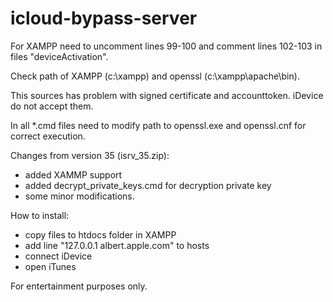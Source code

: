 icloud-bypass-server
====================

For XAMPP need to uncomment lines 99-100 and comment lines 102-103 in files "deviceActivation".

Check path of XAMPP (c:\xampp\) and openssl (c:\xampp\apache\bin\).

This sources has problem with signed certificate and accounttoken. iDevice do not accept them. 

In all *.cmd files need to modify path to openssl.exe and openssl.cnf for correct execution.

Changes from version 35 (isrv_35.zip):
- added XAMMP support
- added decrypt_private_keys.cmd for decryption private key
- some minor modifications.

How to install: 
- copy files to htdocs folder in XAMPP
- add line "127.0.0.1 albert.apple.com" to hosts
- connect iDevice
- open iTunes


For entertainment purposes only.
